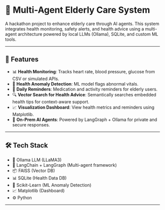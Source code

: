 # 🧠 Multi-Agent Elderly Care System

A hackathon project to enhance elderly care through AI agents. This system integrates health monitoring, safety alerts, and health advice using a multi-agent architecture powered by local LLMs (Ollama), SQLite, and custom ML tools.

---

## 🚀 Features

- 📊 **Health Monitoring**: Tracks heart rate, blood pressure, glucose from CSV or simulated APIs.
- 🧠 **Health Anomaly Detection**: ML model flags abnormal vitals.
- 🔔 **Daily Reminders**: Medication and activity reminders for elderly users.
- 🔍 **Vector Search for Health Advice**: Semantically searches embedded health tips for context-aware support.
- 📈 **Visualization Dashboard**: View health metrics and reminders using Matplotlib.
- 🧠 **On-Prem AI Agents**: Powered by LangGraph + Ollama for private and secure responses.

---

## 🛠️ Tech Stack

- 🦙 Ollama LLM (LLaMA3)
- 🧱 LangChain + LangGraph (Multi-agent framework)
- 📦 FAISS (Vector DB)
- 📊 SQLite (Health Data DB)
- 🧠 Scikit-Learn (ML Anomaly Detection)
- 📈 Matplotlib (Dashboard)
- ⚙️ Python

---



